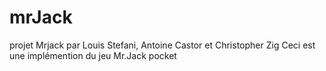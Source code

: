 # mrJack
projet Mrjack par Louis Stefani, Antoine Castor et Christopher Zig
Ceci est une implémention du jeu Mr.Jack pocket
